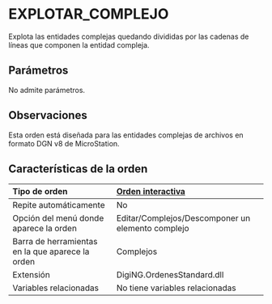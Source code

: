 # EXPLOTAR\_COMPLEJO

Explota las entidades complejas quedando divididas por las cadenas de líneas que componen la entidad compleja.

## Parámetros

No admite parámetros.

## Observaciones

Esta orden está diseñada para las entidades complejas de archivos en formato DGN v8 de MicroStation.

## Características de la orden

| Tipo de orden | [Orden interactiva](explotar-complejo.md) |
| :--- | :--- |
| Repite automáticamente | No |
| Opción del menú donde aparece la orden | Editar/Complejos/Descomponer un elemento complejo |
| Barra de herramientas en la que aparece la orden | Complejos |
| Extensión | DigiNG.OrdenesStandard.dll |
| Variables relacionadas | No tiene variables relacionadas |

